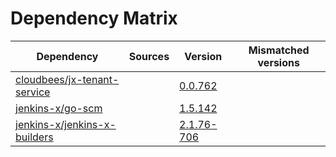 # Dependency Matrix

Dependency | Sources | Version | Mismatched versions
---------- | ------- | ------- | -------------------
[cloudbees/jx-tenant-service](https://github.com/cloudbees/jx-tenant-service) |  | [0.0.762](https://github.com/cloudbees/jx-tenant-service/releases/tag/v0.0.762) | 
[jenkins-x/go-scm](https://github.com/jenkins-x/go-scm) |  | [1.5.142]() | 
[jenkins-x/jenkins-x-builders](https://github.com/jenkins-x/jenkins-x-builders) |  | [2.1.76-706]() | 
